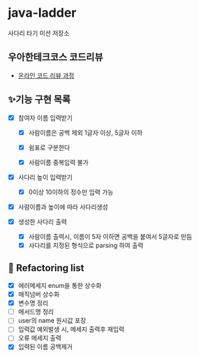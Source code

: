 # java-ladder

사다리 타기 미션 저장소

## 우아한테크코스 코드리뷰

- [온라인 코드 리뷰 과정](https://github.com/woowacourse/woowacourse-docs/blob/master/maincourse/README.md)

## ✨기능 구현 목록
- [x] 참여자 이름 입력받기
  - [x] 사람이름은 공백 제외 1글자 이상, 5글자 이하
  - [x] 쉼표로 구분한다
  - [x] 사람이름 중복입력 불가  


- [x] 사다리 높이 입력받기
  - [x] 0이상 10이하의 정수만 입력 가능


- [x] 사람이름과 높이에 따라 사다리생성

- [x] 생성한 사다리 출력
  - [x] 사람이름 출력시, 이름이 5자 이하면 공백을 붙여서 5글자로 만듬 
  - [x] 사다리를 지정된 형식으로 parsing 하여 출력

## 🎉 Refactoring list
- [x] 에러메세지 enum을 통한 상수화
- [x] 매직넘버 상수화
- [x] 변수명 정리
- [ ] 메서드명 정리
- [ ] user의 name 원시값 포장
- [ ] 입력값 예외발생 시, 메세지 출력후 재입력
- [ ] 오류 메세지 출력
- [x] 입력된 이름 공백제거
